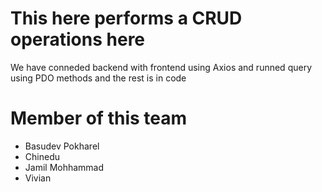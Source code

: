 # This here performs a CRUD operations here

We have conneded backend with frontend using Axios
and runned query using PDO methods and the rest is in code

# Member of this team

- Basudev Pokharel
- Chinedu
- Jamil Mohhammad
- Vivian
